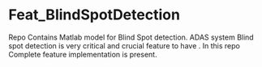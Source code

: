# Feat_BlindSpotDetection
Repo Contains Matlab model for Blind Spot detection. ADAS system Blind spot detection is very critical and crucial feature to have . In this repo Complete feature implementation is present.
